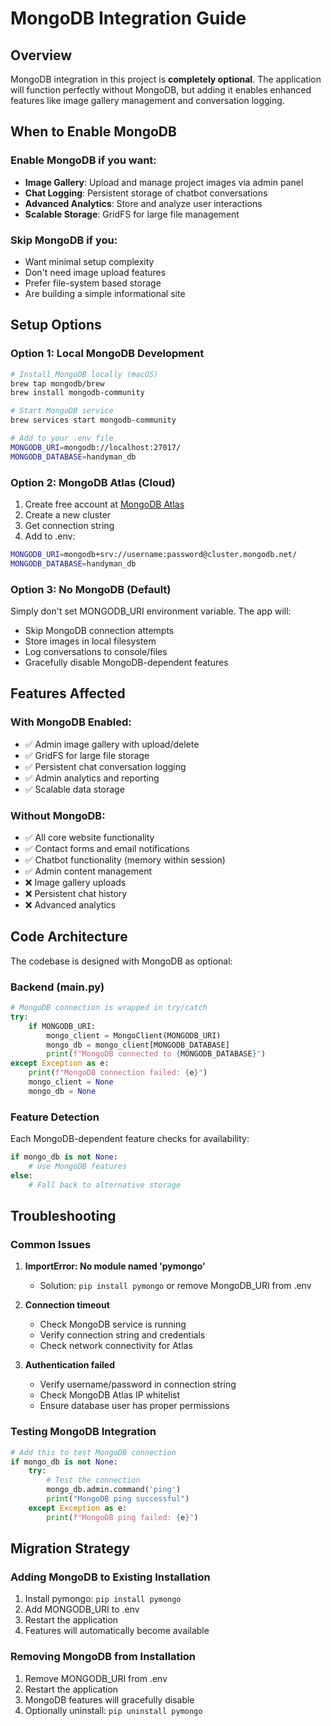 # MongoDB Integration Guide

## Overview
MongoDB integration in this project is **completely optional**. The application will function perfectly without MongoDB, but adding it enables enhanced features like image gallery management and conversation logging.

## When to Enable MongoDB

### Enable MongoDB if you want:
- **Image Gallery**: Upload and manage project images via admin panel
- **Chat Logging**: Persistent storage of chatbot conversations
- **Advanced Analytics**: Store and analyze user interactions
- **Scalable Storage**: GridFS for large file management

### Skip MongoDB if you:
- Want minimal setup complexity
- Don't need image upload features
- Prefer file-system based storage
- Are building a simple informational site

## Setup Options

### Option 1: Local MongoDB Development
```bash
# Install MongoDB locally (macOS)
brew tap mongodb/brew
brew install mongodb-community

# Start MongoDB service
brew services start mongodb-community

# Add to your .env file
MONGODB_URI=mongodb://localhost:27017/
MONGODB_DATABASE=handyman_db
```

### Option 2: MongoDB Atlas (Cloud)
1. Create free account at [MongoDB Atlas](https://www.mongodb.com/atlas)
2. Create a new cluster
3. Get connection string
4. Add to .env:
```bash
MONGODB_URI=mongodb+srv://username:password@cluster.mongodb.net/
MONGODB_DATABASE=handyman_db
```

### Option 3: No MongoDB (Default)
Simply don't set MONGODB_URI environment variable. The app will:
- Skip MongoDB connection attempts
- Store images in local filesystem
- Log conversations to console/files
- Gracefully disable MongoDB-dependent features

## Features Affected

### With MongoDB Enabled:
- ✅ Admin image gallery with upload/delete
- ✅ GridFS for large file storage
- ✅ Persistent chat conversation logging
- ✅ Admin analytics and reporting
- ✅ Scalable data storage

### Without MongoDB:
- ✅ All core website functionality
- ✅ Contact forms and email notifications
- ✅ Chatbot functionality (memory within session)
- ✅ Admin content management
- ❌ Image gallery uploads
- ❌ Persistent chat history
- ❌ Advanced analytics

## Code Architecture

The codebase is designed with MongoDB as optional:

### Backend (main.py)
```python
# MongoDB connection is wrapped in try/catch
try:
    if MONGODB_URI:
        mongo_client = MongoClient(MONGODB_URI)
        mongo_db = mongo_client[MONGODB_DATABASE]
        print(f"MongoDB connected to {MONGODB_DATABASE}")
except Exception as e:
    print(f"MongoDB connection failed: {e}")
    mongo_client = None
    mongo_db = None
```

### Feature Detection
Each MongoDB-dependent feature checks for availability:
```python
if mongo_db is not None:
    # Use MongoDB features
else:
    # Fall back to alternative storage
```

## Troubleshooting

### Common Issues
1. **ImportError: No module named 'pymongo'**
   - Solution: `pip install pymongo` or remove MongoDB_URI from .env

2. **Connection timeout**
   - Check MongoDB service is running
   - Verify connection string and credentials
   - Check network connectivity for Atlas

3. **Authentication failed**
   - Verify username/password in connection string
   - Check MongoDB Atlas IP whitelist
   - Ensure database user has proper permissions

### Testing MongoDB Integration
```python
# Add this to test MongoDB connection
if mongo_db is not None:
    try:
        # Test the connection
        mongo_db.admin.command('ping')
        print("MongoDB ping successful")
    except Exception as e:
        print(f"MongoDB ping failed: {e}")
```

## Migration Strategy

### Adding MongoDB to Existing Installation
1. Install pymongo: `pip install pymongo`
2. Add MONGODB_URI to .env
3. Restart the application
4. Features will automatically become available

### Removing MongoDB from Installation
1. Remove MONGODB_URI from .env
2. Restart the application
3. MongoDB features will gracefully disable
4. Optionally uninstall: `pip uninstall pymongo`
